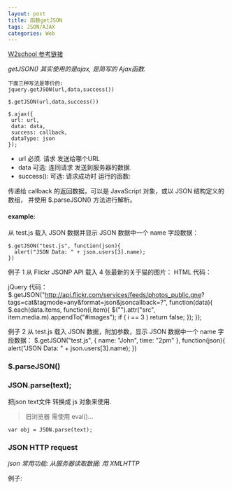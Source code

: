 ```yaml
---
layout: post
title: 函数getJSON
tags: JSON/AJAX
categories: Web
---
```


[W2school 参考链接][1]  

*getJSON()  其实使用的是ajax, 是简写的 Ajax函数.*


	下面三种写法是等价的:
	jquery.getJSON(url,data,success())
	
	$.getJSON(url,data,success())
	
	$.ajax({  
	 url: url,
	 data: data,
	 success: callback,
	 dataType: json
	});


- url 必须.  请求 发送给哪个URL 
- data 可选: 连同请求 发送到服务器的数据.
- success(): 可选: 请求成功时 运行的函数:

传递给 callback 的返回数据，可以是 JavaScript 对象，或以 JSON 结构定义的数组，
并使用 $.parseJSON() 方法进行解析。




#### example:
从 test.js 载入 JSON 数据并显示 JSON 数据中一个 name 字段数据：

	$.getJSON("test.js", function(json){
	  alert("JSON Data: " + json.users[3].name);
	})





例子 1
从 Flickr JSONP API 载入 4 张最新的关于猫的图片：
HTML 代码：
	<div id="images"></div>
	jQuery 代码：
	$.getJSON("http://api.flickr.com/services/feeds/photos_public.gne?
	tags=cat&tagmode=any&format=json&jsoncallback=?", function(data){
	  $.each(data.items, function(i,item){
	$("<img/>").attr("src", item.media.m).appendTo("#images");
	if ( i == 3 ) return false;
	  });
	});



例子 2
从 test.js 载入 JSON 数据，附加参数，显示 JSON 数据中一个 name 字段数据：
	$.getJSON("test.js", { name: "John", time: "2pm" }, function(json){
	  alert("JSON Data: " + json.users[3].name);
	})







### $.parseJSON()



### JSON.parse(text);
把json text文件 转换成 js 对象来使用.
> 旧浏览器 需使用 eval()...

`var obj = JSON.parse(text);`




### JSON HTTP request

*json 常用功能: 从服务器读取数据: 用 XMLHTTP*

例子:





[1]:	http://www.w3school.com.cn/jquery/ajax_getjson.asp